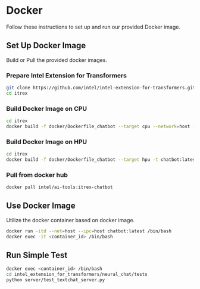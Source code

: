 # Docker
Follow these instructions to set up and run our provided Docker image.

## Set Up Docker Image
Build or Pull the provided docker images.

### Prepare Intel Extension for Transformers
```bash
git clone https://github.com/intel/intel-extension-for-transformers.git itrex
cd itrex
```

### Build Docker Image on CPU
```bash
cd itrex
docker build -f docker/Dockerfile_chatbot --target cpu --network=host -t chatbot:latest .
```

### Build Docker Image on HPU
```bash
cd itrex
docker build -f docker/Dockerfile_chatbot --target hpu -t chatbot:latest .
```

### Pull from docker hub
```bash
docker pull intel/ai-tools:itrex-chatbot
```

## Use Docker Image
Utilize the docker container based on docker image.

```bash
docker run -itd --net=host --ipc=host chatbot:latest /bin/bash
docker exec -it <container_id> /bin/bash
```

## Run Simple Test
```bash
docker exec <container_id> /bin/bash
cd intel_extension_for_transformers/neural_chat/tests
python server/test_textchat_server.py
```
